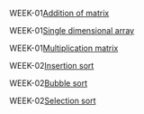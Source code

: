 WEEK-01[Addition of matrix](https://github.com/soumyabayya/2203A51592_DAA_Batch-02/blob/main/Addition_of_matrix.c)

WEEK-01[Single dimensional array](https://github.com/soumyabayya/2203A51592_DAA_Batch-02/blob/main/single_dimensional_array.c)

WEEK-01[Multiplication matrix](https://github.com/soumyabayya/2203A51592_DAA_Batch-02/blob/main/multiplication.c)

WEEK-02[Insertion sort](https://github.com/soumyabayya/2203A51592_DAA_Batch-02/blob/main/insertion_sort.c)

WEEK-02[Bubble sort](https://github.com/soumyabayya/2203A51592_DAA_Batch-02/blob/main/bubble_sort.c)

WEEK-02[Selection sort](https://github.com/soumyabayya/2203A51592_DAA_Batch-02/blob/main/selection_sort.c)
